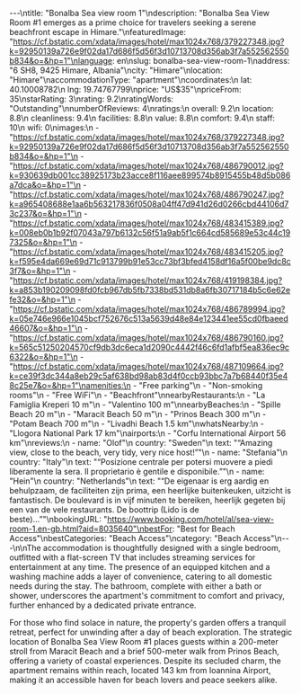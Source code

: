 ---\ntitle: "Bonalba Sea view room 1"\ndescription: "Bonalba Sea View Room #1 emerges as a prime choice for travelers seeking a serene beachfront escape in Himare."\nfeaturedImage: "https://cf.bstatic.com/xdata/images/hotel/max1024x768/379227348.jpg?k=92950139a726e9f02da17d686f5d56f3d10713708d356ab3f7a552562550b834&o=&hp=1"\nlanguage: en\nslug: bonalba-sea-view-room-1\naddress: "6 SH8, 9425 Himare, Albania"\ncity: "Himare"\nlocation: "Himare"\naccommodationType: "apartment"\ncoordinates:\n  lat: 40.10008782\n  lng: 19.74767799\nprice: "US$35"\npriceFrom: 35\nstarRating: 3\nrating: 9.2\nratingWords: "Outstanding"\nnumberOfReviews: 4\nratings:\n  overall: 9.2\n  location: 8.8\n  cleanliness: 9.4\n  facilities: 8.8\n  value: 8.8\n  comfort: 9.4\n  staff: 10\n  wifi: 0\nimages:\n  - "https://cf.bstatic.com/xdata/images/hotel/max1024x768/379227348.jpg?k=92950139a726e9f02da17d686f5d56f3d10713708d356ab3f7a552562550b834&o=&hp=1"\n  - "https://cf.bstatic.com/xdata/images/hotel/max1024x768/486790012.jpg?k=930639db001cc38925173b23acce8f116aee899574b8915455b48d5b086a7dca&o=&hp=1"\n  - "https://cf.bstatic.com/xdata/images/hotel/max1024x768/486790247.jpg?k=a965408688e1aa6b563217836f0508a04ff47d941d26d0266cbd44106d73c237&o=&hp=1"\n  - "https://cf.bstatic.com/xdata/images/hotel/max1024x768/483415389.jpg?k=008eb0b1b92f07043a797b6132c56f51a9ab5f1c664cd585689e53c44c197325&o=&hp=1"\n  - "https://cf.bstatic.com/xdata/images/hotel/max1024x768/483415205.jpg?k=f595e4da669e69d71c913799b91e53cc73bf3bfed4158df16a5f00be9dc8c3f7&o=&hp=1"\n  - "https://cf.bstatic.com/xdata/images/hotel/max1024x768/419198384.jpg?k=a853b190209098fd0fcb967db5fb7338bd531db8a6fb30717184b5c6e62efe32&o=&hp=1"\n  - "https://cf.bstatic.com/xdata/images/hotel/max1024x768/486789994.jpg?k=05e746e966e1045bcf752676c513a5639d48e84e123441ee55cd0fbaeed46607&o=&hp=1"\n  - "https://cf.bstatic.com/xdata/images/hotel/max1024x768/486790160.jpg?k=565c51250204570cf9db3dc6eca1d2090c4442f46c6fd1afbf5ea836ec9c6322&o=&hp=1"\n  - "https://cf.bstatic.com/xdata/images/hotel/max1024x768/487109664.jpg?k=ce39f3dc344a8eb29c5af638bd98ab83d4f0ccb93bbc7a7b68440f35e48c25e7&o=&hp=1"\namenities:\n  - "Free parking"\n  - "Non-smoking rooms"\n  - "Free WiFi"\n  - "Beachfront"\nnearbyRestaurants:\n  - "La Famiglia Kreperi 10 m"\n  - "Valentino 100 m"\nnearbyBeaches:\n  - "Spille Beach 20 m"\n  - "Maracit Beach 50 m"\n  - "Prinos Beach 300 m"\n  - "Potam Beach 700 m"\n  - "Livadhi Beach 1.5 km"\nwhatsNearby:\n  - "Llogora National Park 17 km"\nairports:\n  - "Corfu International Airport 56 km"\nreviews:\n  - name: "Olof"\n    country: "Sweden"\n    text: "“Amazing view, close to the beach, very tidy, very nice host!”"\n  - name: "Stefania"\n    country: "Italy"\n    text: "“Posizione centrale per potersi muovere a piedi liberamente la sera. Il proprietario è gentile e disponibile.”"\n  - name: "Hein"\n    country: "Netherlands"\n    text: "“De eigenaar is erg aardig en behulpzaam, de faciliteiten zijn prima, een heerlijke buitenkeuken, uitzicht is fantastisch. De boulevard is in vijf minuten te bereiken, heerlijk gegeten bij een van de vele restaurants. De boottrip (Lido is de beste)...”"\nbookingURL: "https://www.booking.com/hotel/al/sea-view-room-1.en-gb.html?aid=8035640"\nbestFor: "Best for Beach Access"\nbestCategories: "Beach Access"\ncategory: "Beach Access"\n---\n\nThe accommodation is thoughtfully designed with a single bedroom, outfitted with a flat-screen TV that includes streaming services for entertainment at any time. The presence of an equipped kitchen and a washing machine adds a layer of convenience, catering to all domestic needs during the stay. The bathroom, complete with either a bath or shower, underscores the apartment's commitment to comfort and privacy, further enhanced by a dedicated private entrance.

For those who find solace in nature, the property's garden offers a tranquil retreat, perfect for unwinding after a day of beach exploration. The strategic location of Bonalba Sea View Room #1 places guests within a 200-meter stroll from Maracit Beach and a brief 500-meter walk from Prinos Beach, offering a variety of coastal experiences. Despite its secluded charm, the apartment remains within reach, located 143 km from Ioannina Airport, making it an accessible haven for beach lovers and peace seekers alike.